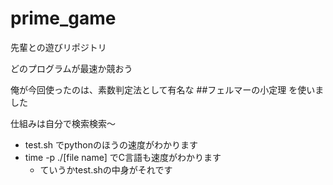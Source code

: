 # prime_game
先輩との遊びリポジトリ

どのプログラムが最速か競おう

俺が今回使ったのは、素数判定法として有名な
##フェルマーの小定理
を使いました

仕組みは自分で検索検索〜

* test.sh でpythonのほうの速度がわかります
* time -p ./[file name] でC言語も速度がわかります
   * ていうかtest.shの中身がそれです
